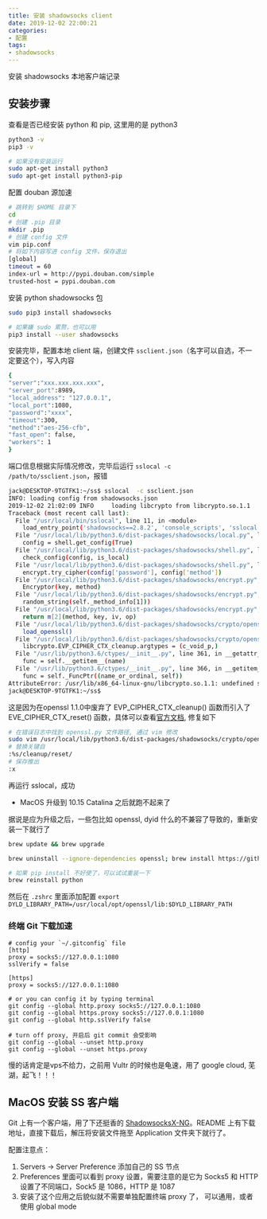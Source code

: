 ```yaml
---
title: 安装 shadowsocks client
date: 2019-12-02 22:00:21
categories:
- 配置
tags:
- shadowsocks
---
```

安装 shadowsocks 本地客户端记录

## 安装步骤

查看是否已经安装 python 和 pip, 这里用的是 python3

```bash
python3 -v
pip3 -v

# 如果没有安装运行
sudo apt-get install python3
sudo apt-get install python3-pip
```

配置 douban 源加速

```bash
# 跳转到 $HOME 目录下
cd
# 创建 .pip 目录
mkdir .pip
# 创建 config 文件
vim pip.conf
# 将如下内容写进 config 文件，保存退出
[global]
timeout = 60
index-url = http://pypi.douban.com/simple
trusted-host = pypi.douban.com
```

安装 python shadowsocks 包

```bash
sudo pip3 install shadowsocks

# 如果嫌 sudo 累赘，也可以用
pip3 install --user shadowsocks
```

安装完毕，配置本地 client 端，创建文件 `ssclient.json`（名字可以自选，不一定要这个），写入内容

```bash
{
"server":"xxx.xxx.xxx.xxx",
"server_port":8989,
"local_address": "127.0.0.1",
"local_port":1080,
"password":"xxxx",
"timeout":300,
"method":"aes-256-cfb",
"fast_open": false,
"workers": 1
}
```

端口信息根据实际情况修改，完毕后运行 `sslocal -c /path/to/ssclient.json`，报错

```bash
jack@DESKTOP-9TGTFK1:~/ss$ sslocal  -c ssclient.json
INFO: loading config from shadowsocks.json
2019-12-02 21:02:09 INFO     loading libcrypto from libcrypto.so.1.1
Traceback (most recent call last):
  File "/usr/local/bin/sslocal", line 11, in <module>
    load_entry_point('shadowsocks==2.8.2', 'console_scripts', 'sslocal')()
  File "/usr/local/lib/python3.6/dist-packages/shadowsocks/local.py", line 39, in main
    config = shell.get_config(True)
  File "/usr/local/lib/python3.6/dist-packages/shadowsocks/shell.py", line 262, in get_config
    check_config(config, is_local)
  File "/usr/local/lib/python3.6/dist-packages/shadowsocks/shell.py", line 124, in check_config
    encrypt.try_cipher(config['password'], config['method'])
  File "/usr/local/lib/python3.6/dist-packages/shadowsocks/encrypt.py", line 44, in try_cipher
    Encryptor(key, method)
  File "/usr/local/lib/python3.6/dist-packages/shadowsocks/encrypt.py", line 83, in __init__
    random_string(self._method_info[1]))
  File "/usr/local/lib/python3.6/dist-packages/shadowsocks/encrypt.py", line 109, in get_cipher
    return m[2](method, key, iv, op)
  File "/usr/local/lib/python3.6/dist-packages/shadowsocks/crypto/openssl.py", line 76, in __init__
    load_openssl()
  File "/usr/local/lib/python3.6/dist-packages/shadowsocks/crypto/openssl.py", line 52, in load_openssl
    libcrypto.EVP_CIPHER_CTX_cleanup.argtypes = (c_void_p,)
  File "/usr/lib/python3.6/ctypes/__init__.py", line 361, in __getattr__
    func = self.__getitem__(name)
  File "/usr/lib/python3.6/ctypes/__init__.py", line 366, in __getitem__
    func = self._FuncPtr((name_or_ordinal, self))
AttributeError: /usr/lib/x86_64-linux-gnu/libcrypto.so.1.1: undefined symbol: EVP_CIPHER_CTX_cleanup
jack@DESKTOP-9TGTFK1:~/ss$
```

这是因为在openssl 1.1.0中废弃了 EVP_CIPHER_CTX_cleanup() 函数而引入了 EVE_CIPHER_CTX_reset() 函数，具体可以查看[官方文档](https://www.openssl.org/docs/man1.1.0/man3/EVP_CIPHER_CTX_reset.html), 修复如下

```bash
# 在错误日志中找到 openssl.py 文件路径, 通过 vim 修改
sudo vim /usr/local/lib/python3.6/dist-packages/shadowsocks/crypto/openssl.py
# 替换关键自
:%s/cleanup/reset/
# 保存推出
:x
```

再运行 sslocal，成功

- MacOS 升级到 10.15 Catalina 之后就跑不起来了

据说是应为升级之后，一些包比如 openssl, dyid 什么的不兼容了导致的，重新安装一下就行了

```bash
brew update && brew upgrade

brew uninstall --ignore-dependencies openssl; brew install https://github.com/tebelorg/Tump/releases/download/v1.0.0/openssl.rb

# 如果 pip install 不好使了，可以试试重装一下
brew reinstall python
```

然后在 `.zshrc` 里面添加配置 `export DYLD_LIBRARY_PATH=/usr/local/opt/openssl/lib:$DYLD_LIBRARY_PATH`

### 终端 Git 下载加速

```config
# config your `~/.gitconfig` file
[http]
proxy = socks5://127.0.0.1:1080
sslVerify = false

[https]
proxy = socks5://127.0.0.1:1080
  
# or you can config it by typing terminal
git config --global http.proxy socks5://127.0.0.1:1080
git config --global https.proxy socks5://127.0.0.1:1080
git config --global http.sslVerify false

# turn off proxy, 开启后 git commit 会受影响
git config --global --unset http.proxy
git config --global --unset https.proxy
```

慢的话肯定是vps不给力，之前用 Vultr 的时候也是龟速，用了 google cloud, 芜湖，起飞！！！

## MacOS 安装 SS 客户端

Git 上有一个客户端，用了下还挺香的 [ShadowsocksX-NG](https://github.com/shadowsocks/ShadowsocksX-NG)。README 上有下载地址，直接下载后，解压将安装文件拖至 Application 文件夹下就行了。

配置注意点：

1. Servers -> Server Preference 添加自己的 SS 节点
2. Preferences 里面可以看到 proxy 设置，需要注意的是它为 Socks5 和 HTTP 设置了不同端口，Sock5 是 1086，HTTP 是 1087
3. 安装了这个应用之后貌似就不需要单独配置终端 proxy 了， 可以通用，或者使用 global mode